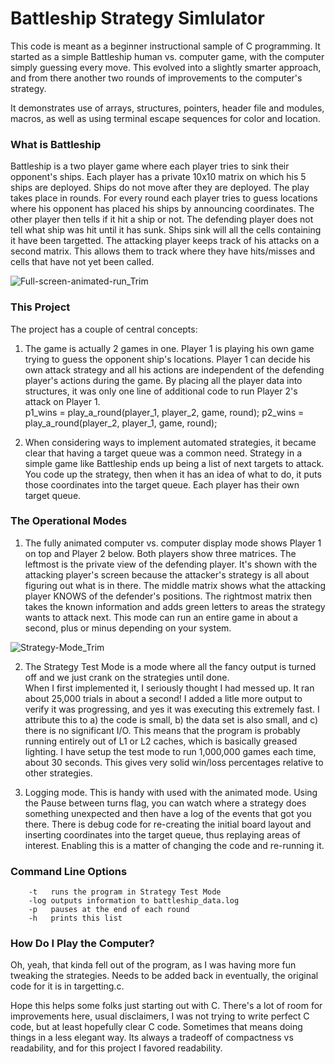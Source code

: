 # Battleship Strategy Simlulator

This code is meant as a beginner instructional sample of C programming.  It started as a simple Battleship human vs. computer game, with the computer simply guessing every move.   This evolved into a slightly smarter approach, and from there another two rounds of improvements to the computer's strategy.

It demonstrates use of arrays, structures, pointers, header file and modules, macros, as well as using terminal escape sequences for color and location.

### What is Battleship
Battleship is a two player game where each player tries to sink their opponent's ships.  Each player has a private 10x10 matrix on which
his 5 ships are deployed.  Ships do not move after they are deployed.  The play takes place in rounds.  For every round each player 
tries to guess locations where his opponent has placed his ships by announcing coordinates.  The other player then tells if it hit a 
ship or not.   The defending player does not tell what ship was hit until it has sunk.  Ships sink will all the cells containing it 
have been targetted.  The attacking player keeps track of his attacks on a second matrix.  This allows them to track where they have 
hits/misses and cells that have not yet been called.

![Full-screen-animated-run_Trim](https://user-images.githubusercontent.com/15236281/114796337-8edbb600-9d45-11eb-8fcd-f912261dfc7c.gif)

### This Project
The project has a couple of central concepts:

1) The game is actually 2 games in one.  Player 1 is playing his own game trying to
guess the opponent ship's locations.  Player 1 can decide his own attack strategy and all his
actions are independent of the defending player's actions during the game.  By placing all the player data into structures,
it was only one line of additional code to run Player 2's attack on Player 1.   
		p1_wins = play_a_round(player_1, player_2, game, round);
		p2_wins = play_a_round(player_2, player_1, game, round);
    
2) When considering ways to implement automated strategies, it became clear that having
a target queue was a common need.  Strategy in a simple game like Battleship ends up 
being a list of next targets to attack.  You code up the strategy, then when it has 
an idea of what to do, it puts those coordinates into the target queue.   Each player has
their own target queue.

### The Operational Modes
1) The fully animated computer vs. computer display mode shows Player 1 on top and Player 2 below.  Both players show three
matrices.  The leftmost is the private view of the defending player.  It's shown with the attacking player's screen because
the attacker's strategy is all about figuring out what is in there.  The middle matrix shows what the attacking player KNOWS of the
defender's positions.  The rightmost matrix then takes the known information and adds green letters to areas the strategy 
wants to attack next.  This mode can run an entire game in about a second, plus or minus depending on your system.

![Strategy-Mode_Trim](https://user-images.githubusercontent.com/15236281/114796351-93a06a00-9d45-11eb-9a84-fd5dd55d957b.gif)

2) The Strategy Test Mode is a mode where all the fancy output is turned off and we just crank on the strategies until done.  
When I first implemented it, I seriously thought I had messed up.  It ran about 25,000 trials in about a second!  I added a litle
more output to verify it was progressing, and yes it was executing this extremely fast.  I attribute this to a) the code is small, 
b) the data set is also small, and c) there is no significant I/O.  This means that the program is probably running entirely out of L1 or L2
caches, which is basically greased lighting.  I have setup the test mode to run 1,000,000 games each time, about 30 seconds.  This gives
very solid win/loss percentages relative to other strategies.

3) Logging mode.  This is handy with used with the animated mode.  Using the Pause between turns flag, you can watch where a strategy does something
unexpected and then have a log of the events that got you there.  There is debug code for re-creating the initial board layout and inserting
coordinates into the target queue, thus replaying areas of interest.  Enabling this is a matter of changing the code and re-running it.

### Command Line Options
		-t   runs the program in Strategy Test Mode
		-log outputs information to battleship_data.log
		-p   pauses at the end of each round
		-h   prints this list

### How Do I Play the Computer?
Oh, yeah, that kinda fell out of the program, as I was having more fun tweaking the strategies.  Needs to be added back in eventually,
the original code for it is in targetting.c.

Hope this helps some folks just starting out with C.   There's a lot of room for improvements here, usual disclaimers, I was not
trying to write perfect C code, but at least hopefully clear C code.  Sometimes that means doing things in a less elegant way. Its always
a tradeoff of compactness vs readability, and for this project I favored readability.





